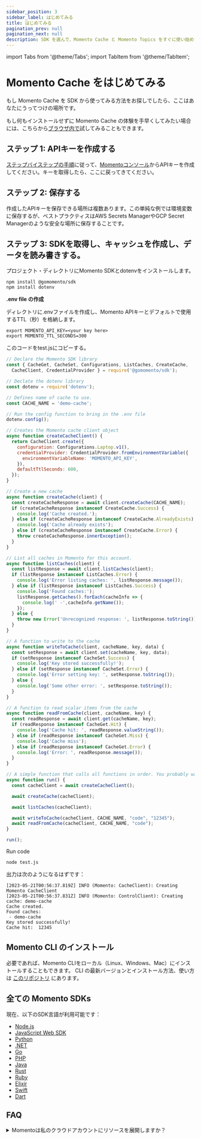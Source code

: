 ```yaml
---
sidebar_position: 3
sidebar_label: はじめてみる
title: はじめてみる
pagination_prev: null
pagination_next: null
description: SDK を選んで、Momento Cache と Momento Topics をすぐに使い始めてみましょう。
---
```


import Tabs from '@theme/Tabs';
import TabItem from '@theme/TabItem';

# Momento Cache をはじめてみる

もし Momento Cache を SDK から使ってみる方法をお探しでしたら、ここはあなたにうってつけの場所です。

もし何もインストールせずに Momento Cache の体験を手早くしてみたい場合には、こちらから[ブラウザ内で](#cli-と-sdk-をブラウザで試してみる)試してみることもできます。

## ステップ 1: APIキーを作成する

[ステップバイステップの手順](https://docs.momentohq.com/cache/develop/authentication/api-keys)に従って、[Momentoコンソール](https://console.gomomento.com/)からAPIキーを作成してください。キーを取得したら、ここに戻ってきてください。

## ステップ 2: 保存する

作成したAPIキーを保存できる場所は複数あります。この単純な例では環境変数に保存するが、ベストプラクティスはAWS Secrets ManagerやGCP Secret Managerのような安全な場所に保存することです。

## ステップ 3: SDKを取得し、キャッシュを作成し、データを読み書きする。

<Tabs>
   <TabItem value="node" label="Node.js" default>

プロジェクト・ディレクトリにMomento SDKとdotenvをインストールします。

```cli
npm install @gomomento/sdk
npm install dotenv
```

**.env file の作成**

ディレクトリに.envファイルを作成し、Momento APIキーとデフォルトで使用するTTL（秒）を格納します。

```cli
export MOMENTO_API_KEY=<your key here>
export MOMENTO_TTL_SECONDS=300
```

このコードをtest.jsにコピーする。

```javascript
// Declare the Momento SDK library
const { CacheGet, CacheSet, Configurations, ListCaches, CreateCache,
  CacheClient, CredentialProvider } = require('@gomomento/sdk');

// Declate the dotenv library
const dotenv = require('dotenv');

// Defines name of cache to use.
const CACHE_NAME = 'demo-cache';

// Run the config function to bring in the .env file
dotenv.config();

// Creates the Momento cache client object
async function createCacheClient() {
  return CacheClient.create({
    configuration: Configurations.Laptop.v1(),
    credentialProvider: CredentialProvider.fromEnvironmentVariable({
      environmentVariableName: 'MOMENTO_API_KEY',
    }),
    defaultTtlSeconds: 600,
  });
}

// Create a new cache
async function createCache(client) {
  const createCacheResponse = await client.createCache(CACHE_NAME);
  if (createCacheResponse instanceof CreateCache.Success) {
    console.log('Cache created.');
  } else if (createCacheResponse instanceof CreateCache.AlreadyExists) {
    console.log('Cache already exists');
  } else if (createCacheResponse instanceof CreateCache.Error) {
    throw createCacheResponse.innerException();
  }
}

// List all caches in Momento for this account.
async function listCaches(client) {
  const listResponse = await client.listCaches(client);
  if (listResponse instanceof ListCaches.Error) {
    console.log('Error listing caches: ', listResponse.message());
  } else if (listResponse instanceof ListCaches.Success) {
    console.log('Found caches:');
    listResponse.getCaches().forEach(cacheInfo => {
      console.log(' -',cacheInfo.getName());
    });
  } else {
    throw new Error('Unrecognized response: ', listResponse.toString());
  }
}

// A function to write to the cache
async function writeToCache(client, cacheName, key, data) {
  const setResponse = await client.set(cacheName, key, data);
  if (setResponse instanceof CacheSet.Success) {
    console.log('Key stored successfully!');
  } else if (setResponse instanceof CacheSet.Error) {
    console.log('Error setting key: ', setResponse.toString());
  } else {
    console.log('Some other error: ', setResponse.toString());
  }
}

// A function to read scalar items from the cache
async function readFromCache(client, cacheName, key) {
  const readResponse = await client.get(cacheName, key);
  if (readResponse instanceof CacheGet.Hit) {
    console.log('Cache hit: ', readResponse.valueString());
  } else if (readResponse instanceof CacheGet.Miss) {
    console.log('Cache miss');
  } else if (readResponse instanceof CacheGet.Error) {
    console.log('Error: ', readResponse.message());
  }
}

// A simple function that calls all functions in order. You probably want more error handling.
async function run() {
  const cacheClient = await createCacheClient();

  await createCache(cacheClient);

  await listCaches(cacheClient);

  await writeToCache(cacheClient, CACHE_NAME, "code", "12345");
  await readFromCache(cacheClient, CACHE_NAME, "code");
}

run();
```

Run code

```cli
node test.js
```

出力は次のようになるはずです：

```cli
[2023-05-21T00:56:37.819Z] INFO (Momento: CacheClient): Creating Momento CacheClient
[2023-05-21T00:56:37.831Z] INFO (Momento: ControlClient): Creating cache: demo-cache
Cache created.
Found caches:
 - demo-cache
Key stored successfully!
Cache hit:  12345
```

   </TabItem>
</Tabs>


## Momento CLI のインストール

必要であれば、Momento CLIをローカル（Linux、Windows、Mac）にインストールすることもできます。
CLI の最新バージョンとインストール方法、使い方は [このリポジトリ](https://github.com/momentohq/momento-cli) にあります。

## 全ての Momento SDKs

現在、以下のSDK言語が利用可能です：

- [Node.js](./develop/sdks/nodejs)
- [JavaScript Web SDK](./develop/sdks/web)
- [Python](./develop/sdks/python)
- [.NET](./develop/sdks/dotnet)
- [Go](./develop/sdks/go)
- [PHP](./develop/sdks/php)
- [Java](./develop/sdks/java)
- [Rust](./develop/sdks/rust)
- [Ruby](./develop/sdks/ruby)
- [Elixir](./develop/sdks/elixir)
- [Swift](./develop/sdks/swift)
- [Dart](./develop/sdks/dart)

## FAQ

<details>
  <summary>Momentoは私のクラウドアカウントにリソースを展開しますか？</summary>
いいえ、そんなことはありません。Momento Cacheは完全に管理されたAPIベースのサーバーレスサービスで、アプリケーションコード内から呼び出すことができます。
</details>

